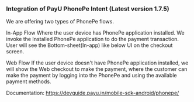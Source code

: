 ### Integration of PayU PhonePe Intent (Latest version 1.7.5)
We are offering two types of PhonePe flows.

In-App Flow
Where the user device has PhonePe application installed. We invoke the Installed PhonePe application to do the payment transaction. User will see the Bottom-sheet(In-app) like below UI on the checkout screen.

Web Flow
If the user device doesn't have PhonePe application installed, we will show the Web checkout to make the payment, where the customer can make the payment by logging into the PhonePe and using the available payment methods.

Documentation: 
https://devguide.payu.in/mobile-sdk-android/phonepe/
